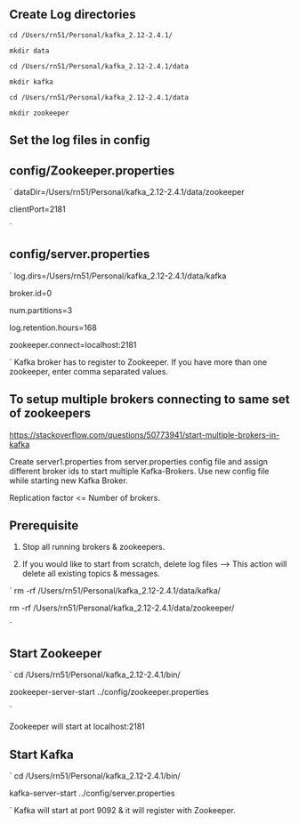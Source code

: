 Create Log directories
-------------------------

```
cd /Users/rn51/Personal/kafka_2.12-2.4.1/

mkdir data

cd /Users/rn51/Personal/kafka_2.12-2.4.1/data

mkdir kafka

cd /Users/rn51/Personal/kafka_2.12-2.4.1/data

mkdir zookeeper
```

Set the log files in config
-----------------------------

config/Zookeeper.properties
-----------------------------

`
dataDir=/Users/rn51/Personal/kafka_2.12-2.4.1/data/zookeeper

clientPort=2181

`

config/server.properties
-----------------------------

`
log.dirs=/Users/rn51/Personal/kafka_2.12-2.4.1/data/kafka

broker.id=0

num.partitions=3

log.retention.hours=168

zookeeper.connect=localhost:2181

`
Kafka broker has to register to Zookeeper. If you have more than one zookeeper, enter comma separated values.

To setup multiple brokers connecting to same set of zookeepers
----------------------------------------------------------------

https://stackoverflow.com/questions/50773941/start-multiple-brokers-in-kafka

Create server1.properties from server.properties config file and assign different broker ids to start multiple Kafka-Brokers. Use new config file while starting new Kafka Broker.

Replication factor  <= Number of brokers.

Prerequisite
---------------

1. Stop all running brokers & zookeepers.

2. If you would like to start from scratch, delete log files --> This action will delete all existing topics & messages.

`
rm -rf /Users/rn51/Personal/kafka_2.12-2.4.1/data/kafka/

rm -rf /Users/rn51/Personal/kafka_2.12-2.4.1/data/zookeeper/

`

Start Zookeeper
-----------------

`
cd /Users/rn51/Personal/kafka_2.12-2.4.1/bin/

zookeeper-server-start ../config/zookeeper.properties

`

Zookeeper will start at localhost:2181

Start Kafka
-----------------

`
cd /Users/rn51/Personal/kafka_2.12-2.4.1/bin/

kafka-server-start ../config/server.properties

`
Kafka will start at port 9092 & it will register with Zookeeper.

